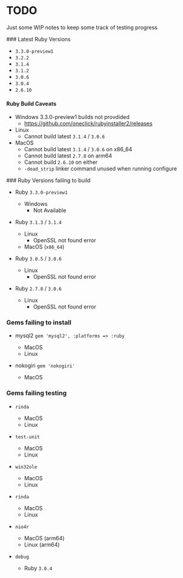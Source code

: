 # TODO

Just some WIP notes to keep some track of testing progress

### Latest Ruby Versions
 
- `3.3.0-preview1`
- `3.2.2`
- `3.1.4`
- `3.1.2`
- `3.0.6`
- `3.0.4`
- `2.6.10`

#### Ruby Build Caveats

- Windows 3.3.0-preview1 builds not provdided
  - https://github.com/oneclick/rubyinstaller2/releases
- Linux
  - Cannot build latest `3.1.4` / `3.0.6`
- MacOS
  - Cannot build latest `3.1.4` / `3.0.6` on x86_64
  - Cannot build latest `2.7.8` on arm64
  - Cannot build `2.6.10` on either
  - `-dead_strip` linker command unused when running configure

### Ruby Versions failing to build

- Ruby `3.3.0-preview1`
  - Windows
    - Not Available

- Ruby  `3.1.3` / `3.1.4`
  - Linux 
    - OpenSSL not found error
  - MacOS (`x86_64`)

- Ruby  `3.0.5` / `3.0.6`
  - Linux
    - OpenSSL not found error


- Ruby  `2.7.8` / `3.0.6`
  - Linux
    - OpenSSL not found error


### Gems failing to install

- mysql2 `gem 'mysql2', :platforms => :ruby`
  - MacOS
  - Linux

- nokogiri `gem 'nokogiri'`
  - MacOS



### Gems failing testing

- `rinda`
  - MacOS
  - Linux

- `test-unit`
  - MacOS
  - Linux

- `win32ole`
  - MacOS
  - Linux

- `rinda`
  - MacOS
  - Linux

- `nio4r`
  - MacOS (arm64)
  - Linux (arm64)

- `debug`
  - Ruby `3.0.4`